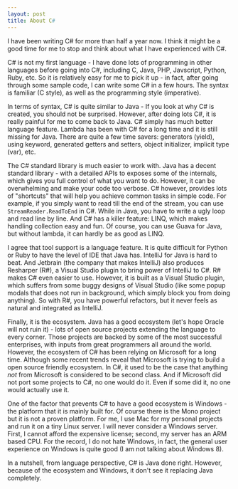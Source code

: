 ```yaml
---
layout: post
title: About C#
---
```


I have been writing C# for more than half a year now. I think it might be a good time for me to stop and think about what I have experienced with C#.

C# is not my first language - I have done lots of programming in other languages before going into C#, including C, Java, PHP, Javscript, Python, Ruby, etc. So it is relatively easy for me to pick it up - in fact, after going through some sample code, I can write some C# in a few hours. The syntax is familiar (C style), as well as the programming style (imperative).

In terms of syntax, C# is quite similar to Java - If you look at why C# is created, you should not be surprised. However, after doing lots C#, it is really painful for me to come back to Java. C# simply has much better language feature. Lambda has been with C# for a long time and it is still missing for Java. There are quite a few time savers: generators (yield), using keyword, generated getters and setters, object initializer, implicit type (var), etc.

The C# standard library is much easier to work with. Java has a decent standard library - with a detailed APIs to exposes some of the internals, which gives you full control of what you want to do. However, it can be overwhelming and make your code too verbose. C# however, provides lots of "shortcuts" that will help you achieve common tasks in simple code. For example, if you simply want to read till the end of the stream, you can use `StreamReader.ReadToEnd` in C#. While in Java, you have to write a ugly loop and read line by line. And C# has a killer feature: LINQ, which makes handling collection easy and fun. Of course, you can use Guava for Java, but without lambda, it can hardly be as good as LINQ.

I agree that tool support is a language feature. It is quite difficult for Python or Ruby to have the level of IDE that Java has. IntelliJ for Java is hard to beat. And Jetbrain (the company that makes IntelliJ) also produces Resharper (R#), a Visual Studio plugin to bring power of IntelliJ to C#. R# makes C# even easier to use. However, it is built as a Visual Studio plugin, which suffers from some buggy designs of Visual Studio (like some popup modals that does not run in background, which simply block you from doing anything). So with R#, you have powerful refactors, but it never feels as natural and integrated as IntelliJ.

Finally, it is the ecosystem. Java has a good ecosystem (let's hope Oracle will not ruin it) - lots of open source projects extending the language to every corner. Those projects are backed by some of the most successful enterprises, with inputs from great programmers all around the world. However, the ecosystem of C# has been relying on Microsoft for a long time. Although some recent trends reveal that Microsoft is trying to build a open source friendly ecosystem. In C#, it used to be the case that anything *not* from Microsoft is considered to be second class. And if Microsoft did not port some projects to C#, no one would do it. Even if some did it, no one would actually use it.

One of the factor that prevents C# to have a good ecosystem is Windows - the platform that it is mainly built for. Of course there is the Mono project but it is not a proven platform. For me, I use Mac for my personal projects and run it on a tiny Linux server. I will never consider a Windows server. First, I cannot afford the expensive license; second, my server has an ARM based CPU. For the record, I do not hate Windows, in fact, the general user experience on Windows is quite good (I am not talking about Windows 8). 

In a nutshell, from language perspective, C# is Java done right. However, because of the ecosystem and Windows, it don't see it replacing Java completely.